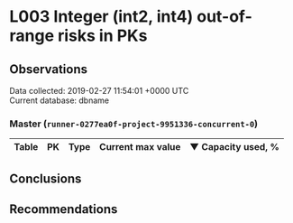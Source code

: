 # L003 Integer (int2, int4) out-of-range risks in PKs #

## Observations ##
Data collected: 2019-02-27 11:54:01 +0000 UTC  
Current database: dbname  


### Master (`runner-0277ea0f-project-9951336-concurrent-0`) ###
Table | PK | Type | Current max value | &#9660;&nbsp;Capacity used, %
------|----|------|-------------------|-------------------------------


## Conclusions ##


## Recommendations ##
